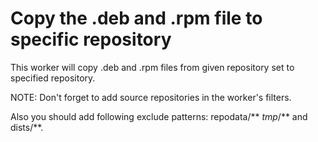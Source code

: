 # Copy the .deb and .rpm file to specific repository

This worker will copy .deb and .rpm files from given repository set to specified repository.

NOTE: Don't forget to add source repositories in the worker's filters.

Also you should add following exclude patterns: repodata/** _tmp_/** and dists/**.


